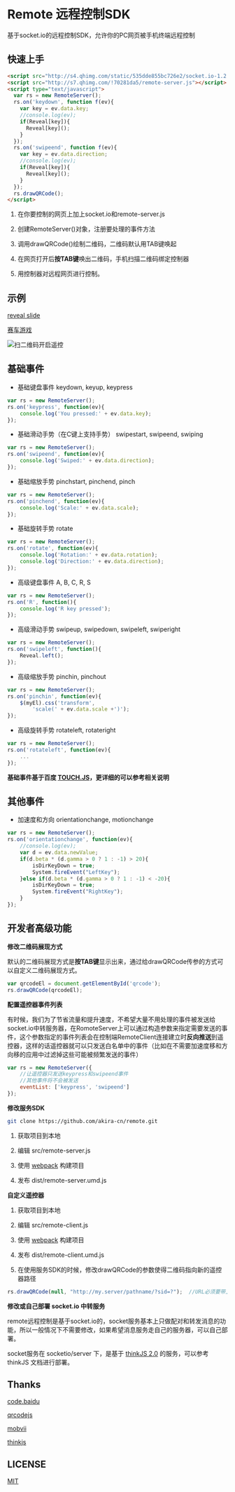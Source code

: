 # Remote 远程控制SDK

基于socket.io的远程控制SDK，允许你的PC网页被手机终端远程控制

## 快速上手

```html
<script src="http://s4.qhimg.com/static/535dde855bc726e2/socket.io-1.2.0.js"></script>
<script src="http://s7.qhimg.com/!70281da5/remote-server.js"></script>
<script type="text/javascript">
  var rs = new RemoteServer();
  rs.on('keydown', function f(ev){
    var key = ev.data.key;
    //console.log(ev);
    if(Reveal[key]){
      Reveal[key](); 
    }
  });
  rs.on('swipeend', function f(ev){
    var key = ev.data.direction;
    //console.log(ev);
    if(Reveal[key]){
      Reveal[key](); 
    }
  });
  rs.drawQRCode();
</script>
```

1. 在你要控制的网页上加上socket.io和remote-server.js

2. 创建RemoteServer()对象，注册要处理的事件方法

3. 调用drawQRCode()绘制二维码，二维码默认用TAB键唤起 

4. 在网页打开后**按TAB键**唤出二维码，手机扫描二维码绑定控制器

5. 用控制器对远程网页进行控制。

## 示例

[reveal slide](http://s.h5jun.com/slide)

[赛车游戏](http://remote.baomitu.com/static/demo/race/index.html)

![扫二维码开启遥控](http://p4.qhimg.com/d/inn/59991f4e/race.jpg)

## 基础事件

* 基础键盘事件
keydown, keyup, keypress

```js
var rs = new RemoteServer();
rs.on('keypress', function(ev){
	console.log('You pressed:' + ev.data.key);
});
```

* 基础滑动手势（在C键上支持手势）
swipestart, swipeend, swiping

```js
var rs = new RemoteServer();
rs.on('swipeend', function(ev){
	console.log('Swiped:' + ev.data.direction);
});
```

* 基础缩放手势
pinchstart, pinchend, pinch

```js
var rs = new RemoteServer();
rs.on('pinchend', function(ev){
	console.log('Scale:' + ev.data.scale);
});
```

* 基础旋转手势
rotate

```js
var rs = new RemoteServer();
rs.on('rotate', function(ev){
	console.log('Rotation:' + ev.data.rotation);
	console.log('Direction:' + ev.data.direction);
});
```

* 高级键盘事件
A, B, C, R, S

```js
var rs = new RemoteServer();
rs.on('R', function(){
	console.log('R key pressed');
});
```

* 高级滑动手势
swipeup, swipedown, swipeleft, swiperight

```js
var rs = new RemoteServer();
rs.on('swipeleft', function(){
	Reveal.left();
});
```

* 高级缩放手势
pinchin, pinchout

```js
var rs = new RemoteServer();
rs.on('pinchin', function(ev){
	$(myEl).css('transform', 
		'scale(' + ev.data.scale +')');
});
```

* 高级旋转手势
rotateleft, rotateright

```js
var rs = new RemoteServer();
rs.on('rotateleft', function(ev){
	...
});
```

**基础事件基于百度 [TOUCH.JS](http://touch.code.baidu.com/)，更详细的可以参考相关说明**

## 其他事件

* 加速度和方向
orientationchange, motionchange

```js
var rs = new RemoteServer();
rs.on('orientationchange', function(ev){
	//console.log(ev);
	var d = ev.data.newValue;
	if(d.beta * (d.gamma > 0 ? 1 : -1) > 20){
		isDirKeyDown = true;
		System.fireEvent("LeftKey");				
	}else if(d.beta * (d.gamma > 0 ? 1 : -1) < -20){
		isDirKeyDown = true;
		System.fireEvent("RightKey");	
	}
});
```

## 开发者高级功能

**修改二维码展现方式**

默认的二维码展现方式是**按TAB键**显示出来，通过给drawQRCode传参的方式可以自定义二维码展现方式。

```js
var qrcodeEl = document.getElementById('qrcode');
rs.drawQRCode(qrcodeEl);
```

**配置遥控器事件列表**

有时候，我们为了节省流量和提升速度，不希望大量不用处理的事件被发送给socket.io中转服务器，在RomoteServer上可以通过构造参数来指定需要发送的事件，这个参数指定的事件列表会在控制端RemoteClient连接建立时**反向推送**到遥控器，这样的话遥控器就可以只发送白名单中的事件（比如在不需要加速度移和方向移的应用中过滤掉这些可能被频繁发送的事件）

```js
var rs = new RemoteServer({
	//让遥控器只发送keypress和swipeend事件
	//其他事件将不会被发送
  	eventList: ['keypress', 'swipeend']	
});
```

**修改服务SDK**

```bash
git clone https://github.com/akira-cn/remote.git
```

1. 获取项目到本地

2. 编辑 src/remote-server.js

3. 使用 [webpack](https://webpack.github.io) 构建项目

4. 发布 dist/remote-server.umd.js

**自定义遥控器**

1. 获取项目到本地

2. 编辑 src/remote-client.js

3. 使用 [webpack](https://webpack.github.io) 构建项目

4. 发布 dist/remote-client.umd.js

5. 在使用服务SDK的时候，修改drawQRCode的参数使得二维码指向新的遥控器路径

```js
rs.drawQRCode(null, "http://my.server/pathname/?sid=?");  //URL必须要带上参数sid
```

**修改或自己部署 socket.io 中转服务**

remote远程控制是基于socket.io的，socket服务基本上只做配对和转发消息的功能，所以一般情况下不需要修改，如果希望消息服务走自己的服务器，可以自己部署。

socket服务在 socketio/server 下，是基于 [thinkJS 2.0](http://new.thinkjs.org/) 的服务，可以参考 thinkJS 文档进行部署。

## Thanks

[code.baidu](https://github.com/Clouda-team/touch.code.baidu.com)

[qrcodejs](https://github.com/davidshimjs/qrcodejs)

[mobvii](https://github.com/75team/mobvii/)

[thinkjs](https://github.com/75team/thinkjs/)

## LICENSE
[MIT](LICENSE)
